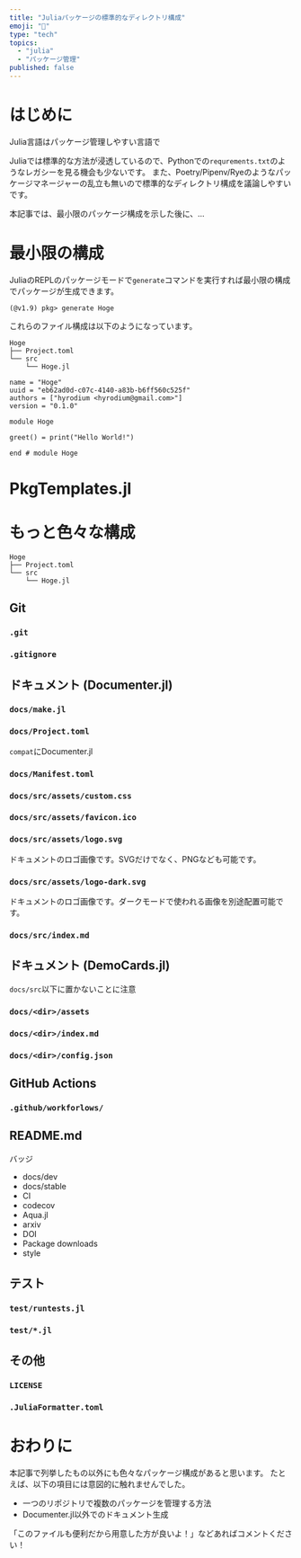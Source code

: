 ```yaml
---
title: "Juliaパッケージの標準的なディレクトリ構成"
emoji: "👻"
type: "tech"
topics:
  - "julia"
  - "パッケージ管理"
published: false
---
```


# はじめに
Julia言語はパッケージ管理しやすい言語で

Juliaでは標準的な方法が浸透しているので、Pythonでの`requrements.txt`のようなレガシーを見る機会も少ないです。
また、Poetry/Pipenv/Ryeのようなパッケージマネージャーの乱立も無いので標準的なディレクトリ構成を議論しやすいです。

本記事では、最小限のパッケージ構成を示した後に、...

# 最小限の構成
JuliaのREPLのパッケージモードで`generate`コマンドを実行すれば最小限の構成でパッケージが生成できます。
```
(@v1.9) pkg> generate Hoge
```

これらのファイル構成は以下のようになっています。

```
Hoge
├── Project.toml
└── src
    └── Hoge.jl
```

```toml: Project.toml
name = "Hoge"
uuid = "eb62ad0d-c07c-4140-a83b-b6ff560c525f"
authors = ["hyrodium <hyrodium@gmail.com>"]
version = "0.1.0"
```


```julia: src/Hoge.jl
module Hoge

greet() = print("Hello World!")

end # module Hoge
```

# PkgTemplates.jl

# もっと色々な構成

```
Hoge
├── Project.toml
└── src
    └── Hoge.jl
```


## Git
### `.git`
### `.gitignore`

## ドキュメント (Documenter.jl)
### `docs/make.jl`

### `docs/Project.toml`

`compat`にDocumenter.jl

### `docs/Manifest.toml`

### `docs/src/assets/custom.css`

### `docs/src/assets/favicon.ico`

### `docs/src/assets/logo.svg`
ドキュメントのロゴ画像です。SVGだけでなく、PNGなども可能です。

### `docs/src/assets/logo-dark.svg`
ドキュメントのロゴ画像です。ダークモードで使われる画像を別途配置可能です。

### `docs/src/index.md`

## ドキュメント (DemoCards.jl)

`docs/src`以下に置かないことに注意

### `docs/<dir>/assets`

### `docs/<dir>/index.md`

### `docs/<dir>/config.json`

## GitHub Actions

### `.github/workforlows/`

## README.md
バッジ

* docs/dev
* docs/stable
* CI
* codecov
* Aqua.jl
* arxiv
* DOI
* Package downloads
* style

## テスト

### `test/runtests.jl`
### `test/*.jl`

## その他

### `LICENSE`

### `.JuliaFormatter.toml`

# おわりに

本記事で列挙したもの以外にも色々なパッケージ構成があると思います。
たとえば、以下の項目には意図的に触れませんでした。

* 一つのリポジトリで複数のパッケージを管理する方法
* Documenter.jl以外でのドキュメント生成

「このファイルも便利だから用意した方が良いよ！」などあればコメントください！
